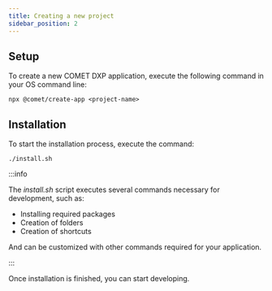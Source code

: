 ```yaml
---
title: Creating a new project
sidebar_position: 2
---
```


## Setup

To create a new COMET DXP application, execute the following command in your OS command line:

`npx @comet/create-app <project-name>`

## Installation

To start the installation process, execute the command:

`./install.sh`

:::info

The _install.sh_ script executes several commands necessary for development, such as:

-   Installing required packages
-   Creation of folders
-   Creation of shortcuts

And can be customized with other commands required for your application.

:::

Once installation is finished, you can start developing.
